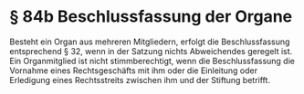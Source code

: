 # § 84b Beschlussfassung der Organe
Besteht ein Organ aus mehreren Mitgliedern, erfolgt die Beschlussfassung entsprechend § 32, wenn in der Satzung nichts Abweichendes geregelt ist. Ein Organmitglied ist nicht stimmberechtigt, wenn die Beschlussfassung die Vornahme eines Rechtsgeschäfts mit ihm oder die Einleitung oder Erledigung eines Rechtsstreits zwischen ihm und der Stiftung betrifft.